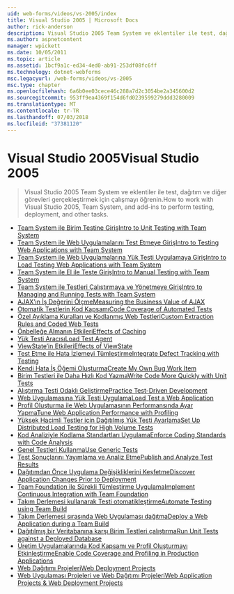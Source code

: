 ```yaml
---
uid: web-forms/videos/vs-2005/index
title: Visual Studio 2005 | Microsoft Docs
author: rick-anderson
description: Visual Studio 2005 Team System ve eklentiler ile test, dağıtım ve diğer görevleri gerçekleştirmek için çalışmayı öğrenin.
ms.author: aspnetcontent
manager: wpickett
ms.date: 10/05/2011
ms.topic: article
ms.assetid: 1bcf9a1c-ed34-4ed0-ab91-253df08fc6ff
ms.technology: dotnet-webforms
msc.legacyurl: /web-forms/videos/vs-2005
msc.type: chapter
ms.openlocfilehash: 6a6b0ee03cece46c288a7d2c3054be2a345600d2
ms.sourcegitcommit: 953ff9ea4369f154d6fd0239599279ddd3280009
ms.translationtype: MT
ms.contentlocale: tr-TR
ms.lasthandoff: 07/03/2018
ms.locfileid: "37381120"
---
```

<a name="visual-studio-2005"></a><span data-ttu-id="0413d-103">Visual Studio 2005</span><span class="sxs-lookup"><span data-stu-id="0413d-103">Visual Studio 2005</span></span>
====================
> <span data-ttu-id="0413d-104">Visual Studio 2005 Team System ve eklentiler ile test, dağıtım ve diğer görevleri gerçekleştirmek için çalışmayı öğrenin.</span><span class="sxs-lookup"><span data-stu-id="0413d-104">How to work with Visual Studio 2005, Team System, and add-ins to perform testing, deployment, and other tasks.</span></span>


- [<span data-ttu-id="0413d-105">Team System ile Birim Testine Giriş</span><span class="sxs-lookup"><span data-stu-id="0413d-105">Intro to Unit Testing with Team System</span></span>](introduction-to-unit-testing-with-team-system.md)
- [<span data-ttu-id="0413d-106">Team System ile Web Uygulamalarını Test Etmeye Giriş</span><span class="sxs-lookup"><span data-stu-id="0413d-106">Intro to Testing Web Applications with Team System</span></span>](introduction-to-testing-web-applications-with-team-system.md)
- [<span data-ttu-id="0413d-107">Team System ile Web Uygulamalarına Yük Testi Uygulamaya Giriş</span><span class="sxs-lookup"><span data-stu-id="0413d-107">Intro to Load Testing Web Applications with Team System</span></span>](introduction-to-load-testing-web-applications-with-team-system.md)
- [<span data-ttu-id="0413d-108">Team System ile El ile Teste Giriş</span><span class="sxs-lookup"><span data-stu-id="0413d-108">Intro to Manual Testing with Team System</span></span>](introduction-to-manual-testing-with-team-system.md)
- [<span data-ttu-id="0413d-109">Team System ile Testleri Çalıştırmaya ve Yönetmeye Giriş</span><span class="sxs-lookup"><span data-stu-id="0413d-109">Intro to Managing and Running Tests with Team System</span></span>](introduction-to-managing-and-running-tests-with-team-system.md)
- [<span data-ttu-id="0413d-110">AJAX’ın İş Değerini Ölçme</span><span class="sxs-lookup"><span data-stu-id="0413d-110">Measuring the Business Value of AJAX</span></span>](measuring-the-business-value-of-ajax.md)
- [<span data-ttu-id="0413d-111">Otomatik Testlerin Kod Kapsamı</span><span class="sxs-lookup"><span data-stu-id="0413d-111">Code Coverage of Automated Tests</span></span>](code-coverage-of-automated-tests.md)
- [<span data-ttu-id="0413d-112">Özel Ayıklama Kuralları ve Kodlanmış Web Testleri</span><span class="sxs-lookup"><span data-stu-id="0413d-112">Custom Extraction Rules and Coded Web Tests</span></span>](custom-extraction-rules-and-coded-web-tests.md)
- [<span data-ttu-id="0413d-113">Önbelleğe Almanın Etkileri</span><span class="sxs-lookup"><span data-stu-id="0413d-113">Effects of Caching</span></span>](the-effects-of-caching.md)
- [<span data-ttu-id="0413d-114">Yük Testi Aracısı</span><span class="sxs-lookup"><span data-stu-id="0413d-114">Load Test Agent</span></span>](using-the-load-test-agent.md)
- [<span data-ttu-id="0413d-115">ViewState’in Etkileri</span><span class="sxs-lookup"><span data-stu-id="0413d-115">Effects of ViewState</span></span>](the-effects-of-viewstate.md)
- [<span data-ttu-id="0413d-116">Test Etme ile Hata İzlemeyi Tümleştirme</span><span class="sxs-lookup"><span data-stu-id="0413d-116">Integrate Defect Tracking with Testing</span></span>](how-do-i-integrate-defect-tracking-with-testing.md)
- [<span data-ttu-id="0413d-117">Kendi Hata İş Öğemi Oluşturma</span><span class="sxs-lookup"><span data-stu-id="0413d-117">Create My Own Bug Work Item</span></span>](how-do-i-create-my-own-bug-work-item.md)
- [<span data-ttu-id="0413d-118">Birim Testleri ile Daha Hızlı Kod Yazma</span><span class="sxs-lookup"><span data-stu-id="0413d-118">Write Code More Quickly with Unit Tests</span></span>](how-do-i-write-code-more-quickly-with-unit-tests.md)
- [<span data-ttu-id="0413d-119">Alıştırma Testi Odaklı Geliştirme</span><span class="sxs-lookup"><span data-stu-id="0413d-119">Practice Test-Driven Development</span></span>](how-do-i-practice-test-driven-development.md)
- [<span data-ttu-id="0413d-120">Web Uygulamasına Yük Testi Uygulama</span><span class="sxs-lookup"><span data-stu-id="0413d-120">Load Test a Web Application</span></span>](how-do-i-load-test-a-web-application.md)
- [<span data-ttu-id="0413d-121">Profil Oluşturma ile Web Uygulamasının Performansında Ayar Yapma</span><span class="sxs-lookup"><span data-stu-id="0413d-121">Tune Web Application Performance with Profiling</span></span>](how-do-i-tune-web-application-performance-with-profiling.md)
- [<span data-ttu-id="0413d-122">Yüksek Hacimli Testler için Dağıtılmış Yük Testi Ayarlama</span><span class="sxs-lookup"><span data-stu-id="0413d-122">Set Up Distributed Load Testing for High Volume Tests</span></span>](how-do-i-set-up-distributed-load-testing-for-high-volume-tests.md)
- [<span data-ttu-id="0413d-123">Kod Analiziyle Kodlama Standartları Uygulama</span><span class="sxs-lookup"><span data-stu-id="0413d-123">Enforce Coding Standards with Code Analysis</span></span>](how-do-i-enforce-coding-standards-with-code-analysis.md)
- [<span data-ttu-id="0413d-124">Genel Testleri Kullanma</span><span class="sxs-lookup"><span data-stu-id="0413d-124">Use Generic Tests</span></span>](how-do-i-use-generic-tests.md)
- [<span data-ttu-id="0413d-125">Test Sonuçlarını Yayımlama ve Analiz Etme</span><span class="sxs-lookup"><span data-stu-id="0413d-125">Publish and Analyze Test Results</span></span>](how-do-i-publish-and-analyze-test-results.md)
- [<span data-ttu-id="0413d-126">Dağıtımdan Önce Uygulama Değişikliklerini Keşfetme</span><span class="sxs-lookup"><span data-stu-id="0413d-126">Discover Application Changes Prior to Deployment</span></span>](how-do-i-discover-application-changes-prior-to-deployment.md)
- [<span data-ttu-id="0413d-127">Team Foundation ile Sürekli Tümleştirme Uygulama</span><span class="sxs-lookup"><span data-stu-id="0413d-127">Implement Continuous Integration with Team Foundation</span></span>](how-do-i-implement-continuous-integration-with-team-foundation.md)
- [<span data-ttu-id="0413d-128">Takım Derlemesi kullanarak Testi otomatikleştirme</span><span class="sxs-lookup"><span data-stu-id="0413d-128">Automate Testing using Team Build</span></span>](how-do-i-automate-testing-using-team-build.md)
- [<span data-ttu-id="0413d-129">Takım Derlemesi sırasında Web Uygulaması dağıtma</span><span class="sxs-lookup"><span data-stu-id="0413d-129">Deploy a Web Application during a Team Build</span></span>](how-do-i-deploy-a-web-application-during-a-team-build.md)
- [<span data-ttu-id="0413d-130">Dağıtılmış bir Veritabanına karşı Birim Testleri çalıştırma</span><span class="sxs-lookup"><span data-stu-id="0413d-130">Run Unit Tests against a Deployed Database</span></span>](how-do-i-run-unit-tests-against-a-deployed-database.md)
- [<span data-ttu-id="0413d-131">Üretim Uygulamalarında Kod Kapsamı ve Profil Oluşturmayı Etkinleştirme</span><span class="sxs-lookup"><span data-stu-id="0413d-131">Enable Code Coverage and Profiling in Production Applications</span></span>](how-do-i-enable-code-coverage-and-profiling-in-production-applications.md)
- [<span data-ttu-id="0413d-132">Web Dağıtımı Projeleri</span><span class="sxs-lookup"><span data-stu-id="0413d-132">Web Deployment Projects</span></span>](web-deployment-projects.md)
- [<span data-ttu-id="0413d-133">Web Uygulaması Projeleri ve Web Dağıtımı Projeleri</span><span class="sxs-lookup"><span data-stu-id="0413d-133">Web Application Projects & Web Deployment Projects</span></span>](web-application-projects-web-deployment-projects.md)

